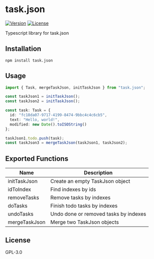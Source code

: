 # task.json

[![Version](https://img.shields.io/npm/v/task.json.svg)](https://npmjs.org/package/task.json)
[![License](https://img.shields.io/npm/l/task.json.svg)](https://github.com/DCsunset/task.json/blob/master/package.json)

Typescript library for task.json

## Installation

```
npm install task.json
```


## Usage

```ts
import { Task, mergeTaskJson, initTaskJson } from "task.json";

const taskJson1 = initTaskJson();
const taskJson2 = initTaskJson();

const task: Task = {
  id: "fc18da07-9717-4199-8474-9bbc4c4c6cb5",
  text: "Hello, world!",
  modified: new Date().toISOString()
};

taskJson1.todo.push(task);
const taskJson3 = mergeTaskJson(taskJson1, taskJson2);
```


## Exported Functions

| Name          | Description                           |
| ------------- | ------------------------------------- |
| initTaskJson  | Create an empty TaskJson object       |
| idToIndex     | Find indexes by ids                   |
| removeTasks   | Remove tasks by indexes               |
| doTasks       | Finish todo tasks by indexes          |
| undoTasks     | Undo done or removed tasks by indexes |
| mergeTaskJson | Merge two TaskJson objects            |

## License

GPL-3.0
